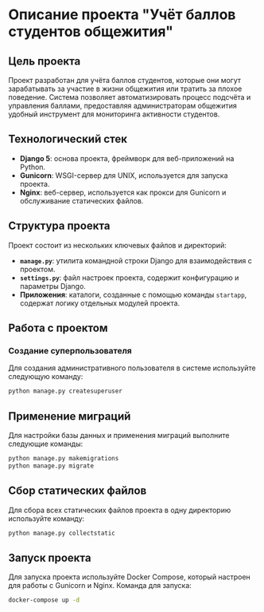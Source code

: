 # Описание проекта "Учёт баллов студентов общежития"

## Цель проекта

Проект разработан для учёта баллов студентов, которые они могут зарабатывать за участие в жизни общежития или тратить за плохое поведение. Система позволяет автоматизировать процесс подсчёта и управления баллами, предоставляя администраторам общежития удобный инструмент для мониторинга активности студентов.

## Технологический стек

- **Django 5**: основа проекта, фреймворк для веб-приложений на Python.
- **Gunicorn**: WSGI-сервер для UNIX, используется для запуска проекта.
- **Nginx**: веб-сервер, используется как прокси для Gunicorn и обслуживание статических файлов.

## Структура проекта

Проект состоит из нескольких ключевых файлов и директорий:

- **`manage.py`**: утилита командной строки Django для взаимодействия с проектом.
- **`settings.py`**: файл настроек проекта, содержит конфигурацию и параметры Django.
- **Приложения**: каталоги, созданные с помощью команды `startapp`, содержат логику отдельных модулей проекта.

## Работа с проектом

### Создание суперпользователя

Для создания административного пользователя в системе используйте следующую команду:

```bash
python manage.py createsuperuser
```

## Применение миграций

Для настройки базы данных и применения миграций выполните следующие команды:

```bash
python manage.py makemigrations
python manage.py migrate
```

## Сбор статических файлов

Для сбора всех статических файлов проекта в одну директорию используйте команду:

```bash
python manage.py collectstatic
```

## Запуск проекта

Для запуска проекта используйте Docker Compose, который настроен для работы с Gunicorn и Nginx. Команда для запуска:

```bash
docker-compose up -d
```